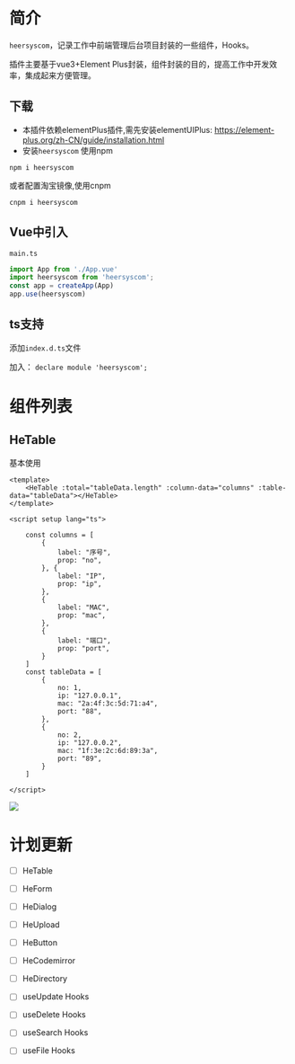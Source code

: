 # 简介
`heersyscom`，记录工作中前端管理后台项目封装的一些组件，Hooks。

插件主要基于vue3+Element Plus封装，组件封装的目的，提高工作中开发效率，集成起来方便管理。

## 下载
- 本插件依赖elementPlus插件,需先安装elementUIPlus:
https://element-plus.org/zh-CN/guide/installation.html
- 安装`heersyscom` 
使用npm
```
npm i heersyscom
```
或者配置淘宝镜像,使用cnpm
```
cnpm i heersyscom
```
## Vue中引入
`main.ts`
```ts
import App from './App.vue'
import heersyscom from 'heersyscom';
const app = createApp(App)
app.use(heersyscom)
```


## ts支持
添加`index.d.ts`文件

加入：
`declare module 'heersyscom';`

# 组件列表
##  HeTable
基本使用
```angular2html
<template>
    <HeTable :total="tableData.length" :column-data="columns" :table-data="tableData"></HeTable>
</template>

<script setup lang="ts">

    const columns = [
        {
            label: "序号",
            prop: "no",
        }, {
            label: "IP",
            prop: "ip",
        },
        {
            label: "MAC",
            prop: "mac",
        },
        {
            label: "端口",
            prop: "port",
        }
    ]
    const tableData = [
        {
            no: 1,
            ip: "127.0.0.1",
            mac: "2a:4f:3c:5d:71:a4",
            port: "88",
        },
        {
            no: 2,
            ip: "127.0.0.2",
            mac: "1f:3e:2c:6d:89:3a",
            port: "89",
        }
    ]

</script>
```


<img src='https://gitee.com/qin_hu/drawingbed/raw/master/pic1.png'>


# 计划更新
- [ ] HeTable
- [ ] HeForm
- [ ] HeDialog
- [ ] HeUpload
- [ ] HeButton
- [ ] HeCodemirror
- [ ] HeDirectory
- [ ] useUpdate Hooks
- [ ] useDelete Hooks
- [ ] useSearch Hooks
- [ ] useFile Hooks
  
